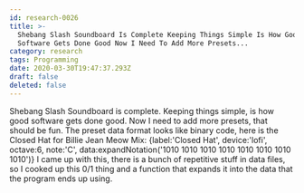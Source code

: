 ```yaml
---
id: research-0026
title: >-
  Shebang Slash Soundboard Is Complete Keeping Things Simple Is How Good
  Software Gets Done Good Now I Need To Add More Presets...
category: research
tags: Programming
date: 2020-03-30T19:47:37.293Z
draft: false
deleted: false
---
```


Shebang Slash Soundboard is complete. Keeping things simple, is how good software gets done good. Now I need to add more presets, that should be fun. The preset data format looks like binary code, here is the Closed Hat for Billie Jean Meow Mix: {label:'Closed Hat', device:'lofi', octave:6, note:'C', data:expandNotation('1010 1010 1010 1010 1010 1010 1010 1010')} I came up with this, there is a bunch of repetitive stuff in data files, so I cooked up this 0/1 thing and a function that expands it into the data that the program ends up using.
